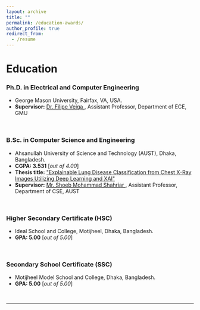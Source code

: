 ```yaml
---
layout: archive
title: ""
permalink: /education-awards/
author_profile: true
redirect_from:
  - /resume
---
```



# Education


### Ph.D. in Electrical and Computer Engineering


* George Mason University, Fairfax, VA, USA.
* **Supervisor:** [Dr. Filipe Veiga
](https://ece.gmu.edu/profiles/fferna3), Assistant Professor, Department of ECE, GMU

<br /> 

### B.Sc. in Computer Science and Engineering


* Ahsanullah University of Science and Technology (AUST), Dhaka, Bangladesh.
* **CGPA:  3.531** [*out of 4.00*]
* **Thesis title:** ["Explainable Lung Disease Classification from Chest X-Ray Images Utilizing Deep Learning and XAI"](https://github.com/TanzinaTaher/TanzinaTaher.github.io/blob/master/files/Thesis.pdf) 
* **Supervisor:** [Mr. Shoeb Mohammad Shahriar
](https://scholar.google.com/citations?user=G6Nzng0AAAAJ&hl=en&fbclid=IwAR3pe2NuUG3APzJze-gttIbbeeiuP6oCFaKMwdMzUDUR90xk3N3Bh83Nh30), Assistant Professor, Department of CSE, AUST

<br /> 

### Higher Secondary Certificate (HSC)


* Ideal School and College, Motijheel, Dhaka, Bangladesh.
* **GPA:  5.00** [*out of 5.00*]

<br /> 

### Secondary School Certificate (SSC)


* Motijheel Model School and College, Dhaka, Bangladesh.
* **GPA:  5.00** [*out of 5.00*]

<br /> 



___________________________________________
